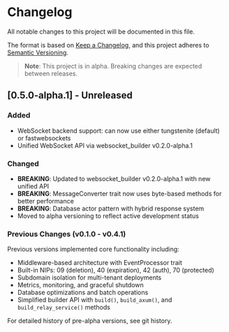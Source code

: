 # Changelog

All notable changes to this project will be documented in this file.

The format is based on [Keep a Changelog](https://keepachangelog.com/en/1.0.0/),
and this project adheres to [Semantic Versioning](https://semver.org/spec/v2.0.0.html).

> **Note**: This project is in alpha. Breaking changes are expected between releases.

## [0.5.0-alpha.1] - Unreleased

### Added
- WebSocket backend support: can now use either tungstenite (default) or fastwebsockets
- Unified WebSocket API via websocket_builder v0.2.0-alpha.1

### Changed
- **BREAKING**: Updated to websocket_builder v0.2.0-alpha.1 with new unified API
- **BREAKING**: MessageConverter trait now uses byte-based methods for better performance
- **BREAKING**: Database actor pattern with hybrid response system
- Moved to alpha versioning to reflect active development status

### Previous Changes (v0.1.0 - v0.4.1)
Previous versions implemented core functionality including:
- Middleware-based architecture with EventProcessor trait
- Built-in NIPs: 09 (deletion), 40 (expiration), 42 (auth), 70 (protected)
- Subdomain isolation for multi-tenant deployments
- Metrics, monitoring, and graceful shutdown
- Database optimizations and batch operations
- Simplified builder API with `build()`, `build_axum()`, and `build_relay_service()` methods

For detailed history of pre-alpha versions, see git history.